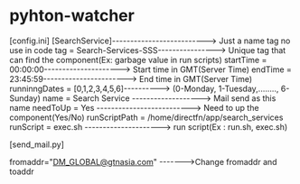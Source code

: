# pyhton-watcher
[config.ini]
[SearchService]--------------------------> Just a name tag no use in code
tag = Search-Services-SSS----------------> Unique tag that can find the component(Ex: garbage value in run scripts)
startTime = 00:00:00---------------------> Start time in GMT(Server Time)
endTime = 23:45:59-----------------------> End time in GMT(Server Time)
runninngDates = [0,1,2,3,4,5,6]----------> (0-Monday, 1-Tuesday,........, 6-Sunday)
name = Search Service -------------------> Mail send as this name
needToUp = Yes --------------------------> Need to up the component(Yes/No)
runScriptPath = /home/directfn/app/search_services
runScript = exec.sh ---------------------> run script(Ex : run.sh, exec.sh)

[send_mail.py]

fromaddr="DM_GLOBAL@gtnasia.com" ------->Change fromaddr and toaddr
